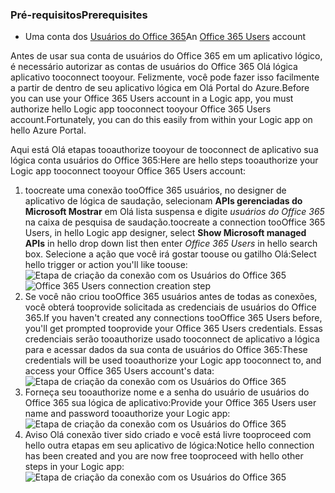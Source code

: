 ### <a name="prerequisites"></a><span data-ttu-id="101e2-101">Pré-requisitos</span><span class="sxs-lookup"><span data-stu-id="101e2-101">Prerequisites</span></span>
* <span data-ttu-id="101e2-102">Uma conta dos [Usuários do Office 365](https://office365.com)</span><span class="sxs-lookup"><span data-stu-id="101e2-102">An [Office 365 Users](https://office365.com) account</span></span>  

<span data-ttu-id="101e2-103">Antes de usar sua conta de usuários do Office 365 em um aplicativo lógico, é necessário autorizar as contas de usuários do Office 365 Olá lógica aplicativo tooconnect tooyour. Felizmente, você pode fazer isso facilmente a partir de dentro de seu aplicativo lógica em Olá Portal do Azure.</span><span class="sxs-lookup"><span data-stu-id="101e2-103">Before you can use your Office 365 Users account in a Logic app, you must authorize hello Logic app tooconnect tooyour Office 365 Users account.Fortunately, you can do this easily from within your Logic app on hello Azure Portal.</span></span>  

<span data-ttu-id="101e2-104">Aqui está Olá etapas tooauthorize tooyour de tooconnect de aplicativo sua lógica conta usuários do Office 365:</span><span class="sxs-lookup"><span data-stu-id="101e2-104">Here are hello steps tooauthorize your Logic app tooconnect tooyour Office 365 Users account:</span></span>  

1. <span data-ttu-id="101e2-105">toocreate uma conexão tooOffice 365 usuários, no designer de aplicativo de lógica de saudação, selecionam **APIs gerenciadas do Microsoft Mostrar** em Olá lista suspensa e digite *usuários do Office 365* na caixa de pesquisa de saudação.</span><span class="sxs-lookup"><span data-stu-id="101e2-105">toocreate a connection tooOffice 365 Users, in hello Logic app designer, select **Show Microsoft managed APIs** in hello drop down list then enter *Office 365 Users* in hello search box.</span></span> <span data-ttu-id="101e2-106">Selecione a ação que você irá gostar toouse ou gatilho Olá:</span><span class="sxs-lookup"><span data-stu-id="101e2-106">Select hello trigger or action you'll like toouse:</span></span>  
   <span data-ttu-id="101e2-107">![Etapa de criação da conexão com os Usuários do Office 365](./media/connectors-create-api-office365users/office365users-1.png)</span><span class="sxs-lookup"><span data-stu-id="101e2-107">![Office 365 Users connection creation step](./media/connectors-create-api-office365users/office365users-1.png)</span></span>  
2. <span data-ttu-id="101e2-108">Se você não criou tooOffice 365 usuários antes de todas as conexões, você obterá tooprovide solicitada as credenciais de usuários do Office 365.</span><span class="sxs-lookup"><span data-stu-id="101e2-108">If you haven't created any connections tooOffice 365 Users before, you'll get prompted tooprovide your Office 365 Users credentials.</span></span> <span data-ttu-id="101e2-109">Essas credenciais serão tooauthorize usado tooconnect de aplicativo a lógica para e acessar dados da sua conta de usuários do Office 365:</span><span class="sxs-lookup"><span data-stu-id="101e2-109">These credentials will be used tooauthorize your Logic app tooconnect to, and access your Office 365 Users account's data:</span></span>  
   ![Etapa de criação da conexão com os Usuários do Office 365](./media/connectors-create-api-office365users/office365users-2.png)  
3. <span data-ttu-id="101e2-111">Forneça seu tooauthorize nome e a senha do usuário de usuários do Office 365 sua lógica de aplicativo:</span><span class="sxs-lookup"><span data-stu-id="101e2-111">Provide your Office 365 Users user name and password tooauthorize your Logic app:</span></span>  
   ![Etapa de criação da conexão com os Usuários do Office 365](./media/connectors-create-api-office365users/office365users-3.png)  
4. <span data-ttu-id="101e2-113">Aviso Olá conexão tiver sido criado e você está livre tooproceed com hello outra etapas em seu aplicativo de lógica:</span><span class="sxs-lookup"><span data-stu-id="101e2-113">Notice hello connection has been created and you are now free tooproceed with hello other steps in your Logic app:</span></span>  
   ![Etapa de criação da conexão com os Usuários do Office 365](./media/connectors-create-api-office365users/office365users-4.png)  

